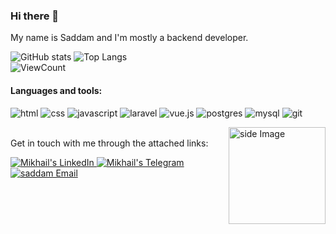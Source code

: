 ### Hi there 👋  
My name is Saddam and I'm mostly a backend developer.

![GitHub stats](https://github-readme-stats.vercel.app/api?username=saddam-der&show_icons=true&hide_title=true&count_private=true&include_all_commits=true&count_private=true)
![Top Langs](https://github-readme-stats.vercel.app/api/top-langs/?username=saddam-der&layout=compact&custom_title=Statistics)  
![ViewCount](https://komarev.com/ghpvc/?username=saddam-der&color=1A4730)
#### Languages and tools:
![html](https://img.shields.io/badge/html%20-%23E34F26.svg?&style=for-the-badge&logo=html5&logoColor=white)
![css](https://img.shields.io/badge/css%20-%231572B6.svg?&style=for-the-badge&logo=css3&logoColor=white)
![javascript](https://img.shields.io/badge/javascript-F7DF1E.svg?&style=for-the-badge&logo=javascript&logoColor=white)
![laravel](https://img.shields.io/badge/laravel%20-%23CC0000.svg?&style=for-the-badge&logo=laravel&logoColor=white)
![vue.js](https://img.shields.io/badge/vuejs%20-%2335495e.svg?&style=for-the-badge&logo=vue.js&logoColor=%234FC08D) 
![postgres](https://img.shields.io/badge/postgres-%23316192.svg?&style=for-the-badge&logo=postgresql&logoColor=white)
![mysql](https://img.shields.io/badge/mysql-4479A1.svg?&style=for-the-badge&logo=mysql&logoColor=white)
![git](https://img.shields.io/badge/git%20-%23F05033.svg?&style=for-the-badge&logo=git&logoColor=white) 

<img src="https://github.com/FrozRt/FrozRt/blob/master/proger.gif" width="155" border="0" align="right" alt="side Image" /> &nbsp;  
Get in touch with me through the attached links:  

<a href="https://www.linkedin.com/in/saddam-dermawan/">
  <img alt="Mikhail's LinkedIn" src="https://img.shields.io/badge/-LinkedIn-1A4730?style=flat-square&logo=Linkedin&logoColor=white" />
</a>
<a href="https://t.me/saddam_der">
  <img alt="Mikhail's Telegram" src="https://img.shields.io/badge/-Telegram-1A4730?style=flat-square&logo=Telegram&logoColor=white" />
</a>
<a href="mailto:saddam.dermawan@gmail.com">
  <img alt="saddam Email" src="https://img.shields.io/badge/-E--mail-1A4730?style=flat-square&logo=Gmail&logoColor=white" />
</a>
